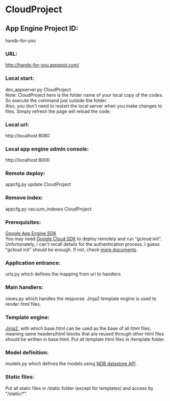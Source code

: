# CloudProject
## App Engine Project ID:
hands-for-you  

### URL:
http://hands-for-you.appspot.com/  

### Local start:
dev_appserver.py CloudProject  
Note: CloudProject here is the folder name of your local copy of the codes. So execute the command just outside the folder.  
Also, you don't need to restart the local server when you make changes to files. Simply refresh the page will reload the code.

### Local url:
http://localhost:8080  

### Local app engine admin console:
http://localhost:8000  

### Remote deploy:
appcfg.py update CloudProject  

### Remove index:
appcfg.py vacuum_indexes CloudProject  

### Prerequisites:
[Google App Engine SDK](https://cloud.google.com/appengine/downloads#Google_App_Engine_SDK_for_Python)  
You may need [Google Cloud SDK](https://cloud.google.com/sdk/?hl=en#windows) to deploy remotely and run "gcloud init". Unfortunately, I can't recall details for the authentication process. I guess "gcloud init" should be enough. If not, check [more documents](https://cloud.google.com/sdk/gcloud/).  

### Application entrance:
urls.py which defines the mapping from url to handlers  

### Main handlers:
views.py which handles the response. Jinja2 template engine is used to render html files.  

### Template engine:
[Jinja2](http://jinja.pocoo.org/docs/dev/templates/), with which base.html can be used as the base of all html files, meaning same headers/html blocks that are reused through other html files should be written in base.html. Put all template html files in /template folder.  

### Model definition:
models.py which defines the models using [NDB datastore API](https://cloud.google.com/appengine/docs/python/ndb/).  

### Static files:
Put all static files in /static folder (except for templates) and access by "/static/*".  
